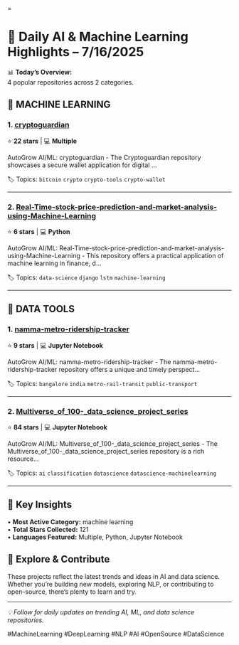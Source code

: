 =
# 🧠 Daily AI & Machine Learning Highlights – 7/16/2025



📊 **Today’s Overview:**  
4 popular repositories across 2 categories.


## 🤖 MACHINE LEARNING


### 1. [cryptoguardian](https://github.com/XxKnightX/cryptoguardian)
⭐ **22 stars** | 💻 **Multiple**

AutoGrow AI/ML: cryptoguardian - The Cryptoguardian repository showcases a secure wallet application for digital ...

🏷️ Topics: `bitcoin` `crypto` `crypto-tools` `crypto-wallet`

---


### 2. [Real-Time-stock-price-prediction-and-market-analysis-using-Machine-Learning](https://github.com/thinker84/Real-Time-stock-price-prediction-and-market-analysis-using-Machine-Learning)
⭐ **6 stars** | 💻 **Python**

AutoGrow AI/ML: Real-Time-stock-price-prediction-and-market-analysis-using-Machine-Learning - This repository offers a practical application of machine learning in finance, d...

🏷️ Topics: `data-science` `django` `lstm` `machine-learning`

---



## 🚀 DATA TOOLS


### 1. [namma-metro-ridership-tracker](https://github.com/thecont1/namma-metro-ridership-tracker)
⭐ **9 stars** | 💻 **Jupyter Notebook**

AutoGrow AI/ML: namma-metro-ridership-tracker - The namma-metro-ridership-tracker repository offers a unique and timely perspect...

🏷️ Topics: `bangalore` `india` `metro-rail-transit` `public-transport`

---


### 2. [Multiverse_of_100-_data_science_project_series](https://github.com/Chando0185/Multiverse_of_100-_data_science_project_series)
⭐ **84 stars** | 💻 **Jupyter Notebook**

AutoGrow AI/ML: Multiverse_of_100-_data_science_project_series - The Multiverse_of_100-_data_science_project_series repository is a rich resource...

🏷️ Topics: `ai` `classification` `datascience` `datascience-machinelearning`

---



## 🎯 Key Insights

• **Most Active Category:** machine learning  
• **Total Stars Collected:** 121  
• **Languages Featured:** Multiple, Python, Jupyter Notebook

## 🚀 Explore & Contribute

These projects reflect the latest trends and ideas in AI and data science. Whether you’re building new models, exploring NLP, or contributing to open-source, there’s plenty to learn and try.

---

*💡 Follow for daily updates on trending AI, ML, and data science repositories.*

#MachineLearning #DeepLearning #NLP #AI #OpenSource #DataScience
